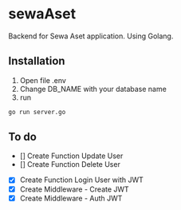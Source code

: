 # sewaAset
Backend for Sewa Aset application.
Using Golang.

## Installation
1. Open file .env
2. Change DB_NAME with your database name
3. run
```bash
go run server.go
```

## To do
- [] Create Function Update User
- [] Create Function Delete User
- [x] Create Function Login User with JWT
- [x] Create Middleware - Create JWT
- [x] Create Middleware - Auth JWT
